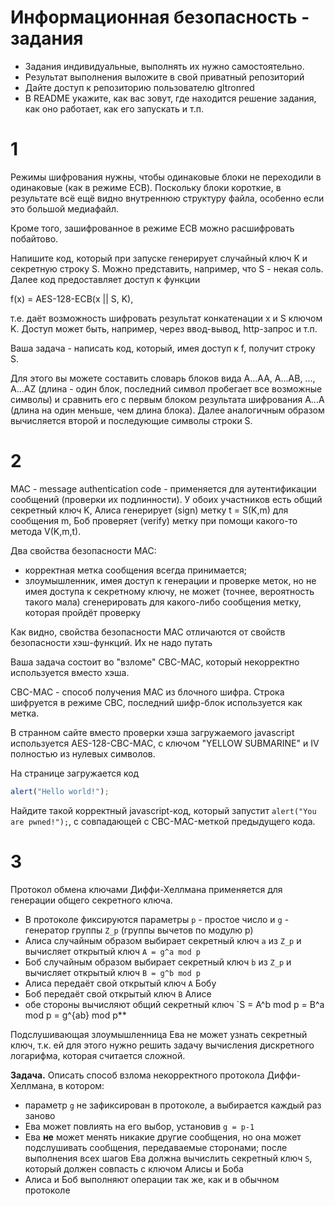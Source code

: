 # Информационная безопасность - задания

- Задания индивидуальные, выполнять их нужно самостоятельно. 
- Результат выполнения выложите в свой приватный репозиторий
- Дайте доступ к репозиторию пользователю gltronred
- В README укажите, как вас зовут, где находится решение задания, как оно работает, 
  как его запускать и т.п.

# 1

Режимы шифрования нужны, чтобы одинаковые блоки не переходили в одинаковые (как
в режиме ECB). Поскольку блоки короткие, в результате всё ещё видно внутреннюю
структуру файла, особенно если это большой медиафайл.

Кроме того, зашифрованное в режиме ECB можно расшифровать побайтово.

Напишите код, который при запуске генерирует случайный ключ K и секретную строку
S. Можно представить, например, что S - некая соль. Далее код предоставляет доступ к функции

f(x) = AES-128-ECB(x || S, K),

т.е. даёт возможность шифровать результат конкатенации x и S ключом K. Доступ
может быть, например, через ввод-вывод, http-запрос и т.п.

Ваша задача - написать код, который, имея доступ к f, получит строку S.

Для этого вы можете составить словарь блоков вида A...AA, A...AB, ..., A...AZ
(длина - один блок, последний символ пробегает все возможные символы) и сравнить
его с первым блоком результата шифрования A...A (длина на один меньше, чем длина
блока). Далее аналогичным образом вычисляется второй и последующие символы
строки S.

# 2

MAC - message authentication code - применяется для аутентификации сообщений
(проверки их подлинности). У обоих участников есть общий секретный ключ K, Алиса
генерирует (sign) метку t = S(K,m) для сообщения m, Боб проверяет (verify) метку
при помощи какого-то метода V(K,m,t).

Два свойства безопасности MAC: 

- корректная метка сообщения всегда принимается;
- злоумышленник, имея доступ к генерации и проверке меток, но не имея доступа к
  секретному ключу, не может (точнее, вероятность такого мала) сгенерировать для
  какого-либо сообщения метку, которая пройдёт проверку
  
Как видно, свойства безопасности MAC отличаются от свойств безопасности
хэш-функций. Их не надо путать

Ваша задача состоит во "взломе" CBC-MAC, который некорректно используется вместо
хэша.

CBC-MAC - способ получения MAC из блочного шифра. Строка шифруется в режиме CBC,
последний шифр-блок используется как метка.

В странном сайте вместо проверки хэша загружаемого javascript используется
AES-128-CBC-MAC, с ключом "YELLOW SUBMARINE" и IV полностью из нулевых символов.

На странице загружается код

``` javascript
alert("Hello world!");
```

Найдите такой корректный javascript-код, который запустит `alert("You are
pwned!");`, с совпадающей с CBC-MAC-меткой предыдущего кода.

# 3

Протокол обмена ключами Диффи-Хеллмана применяется для генерации общего
секретного ключа.

- В протоколе фиксируются параметры `p` - простое число и `g` - генератор группы `Z_p` (группы вычетов по модулю p)
- Алиса случайным образом выбирает секретный ключ `a` из `Z_p` и вычисляет открытый ключ `A = g^a mod p`
- Боб случайным образом выбирает секретный ключ `b` из `Z_p` и вычисляет открытый ключ `B = g^b mod p`
- Алиса передаёт свой открытый ключ `A` Бобу
- Боб передаёт свой открытый ключ `B` Алисе
- обе стороны вычисляют общий секретный ключ `S = A^b mod p = B^a mod p = g^{ab} mod p**

Подслушивающая злоумышленница Ева не может узнать секретный ключ, т.к. ей для
этого нужно решить задачу вычисления дискретного логарифма, которая считается
сложной.

**Задача.** Описать способ взлома некорректного протокола Диффи-Хеллмана, в котором:
- параметр `g` не зафиксирован в протоколе, а выбирается каждый раз заново
- Ева может повлиять на его выбор, установив `g = p-1`
- Ева **не** может менять никакие другие сообщения, но она может подслушивать
  сообщения, передаваемые сторонами; после выполнения всех шагов Ева должна
  вычислить секретный ключ `S`, который должен совпасть с ключом Алисы и Боба
- Алиса и Боб выполняют операции так же, как и в обычном протоколе 
